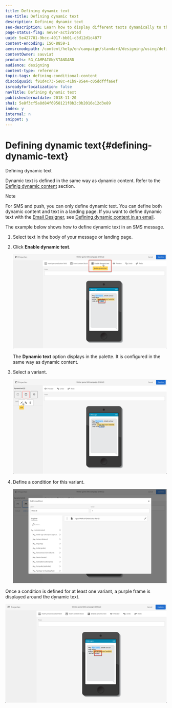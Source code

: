 ```yaml
---
title: Defining dynamic text
seo-title: Defining dynamic text
description: Defining dynamic text
seo-description: Learn how to display different texts dynamically to the user according to the conditions defined in Adobe Campaign.
page-status-flag: never-activated
uuid: 5e427781-9bcc-4017-bb01-c3d12d1c4877
content-encoding: ISO-8859-1
aemsrcnodepath: /content/help/en/campaign/standard/designing/using/defining-dynamic-text
contentOwner: sauviat
products: SG_CAMPAIGN/STANDARD
audience: designing
content-type: reference
topic-tags: defining-conditional-content
discoiquuid: f91d4c73-5e8c-41b9-85e4-c05ddfffa6ef
isreadyforlocalization: false
navTitle: Defining dynamic text
publishexternaldate: 2018-11-20
sha1: 5e8f3cf5a8d84f6958121f8b2c0b2016e12d3e89
index: y
internal: n
snippet: y
---
```


# Defining dynamic text{#defining-dynamic-text}

Defining dynamic text

Dynamic text is defined in the same way as dynamic content. Refer to the [Definig dynamic content](../../designing/using/defining-dynamic-content-in-an-email.md) section.

>[!NOTE]
>
>For SMS and push, you can only define dynamic text. You can define both dynamic content and text in a landing page. If you want to define dynamic text with the [Email Designer](../../designing/using/about-email-content-design.md#using-the-email-designer), see [Defining dynamic content in an email](../../designing/using/defining-dynamic-content-in-an-email.md).

The example below shows how to define dynamic text in an SMS message.

1. Select text in the body of your message or landing page.
1. Click **Enable dynamic text**.

   ![](assets/dynamic_text_SMS_1.png)

   The **Dynamic text** option displays in the palette. It is configured in the same way as dynamic content.

1. Select a variant.

   ![](assets/dynamic_text_SMS_2.png)

1. Define a condition for this variant.

   ![](assets/dynamic_text_SMS_4.png)

Once a condition is defined for at least one variant, a purple frame is displayed around the dynamic text.

![](assets/dynamic_text_SMS_3.png)

